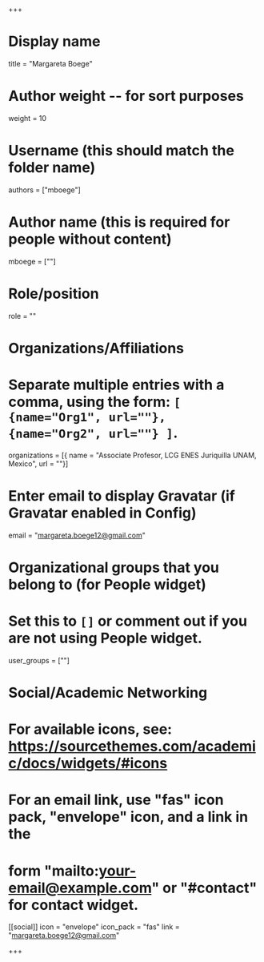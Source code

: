 +++
# Display name
title = "Margareta Boege"

# Author weight -- for sort purposes
weight = 10

# Username (this should match the folder name)
authors = ["mboege"]

# Author name (this is required for people without content)
mboege = [""]

# Role/position
role = ""

# Organizations/Affiliations
#   Separate multiple entries with a comma, using the form: `[ {name="Org1", url=""}, {name="Org2", url=""} ]`.
organizations = [{ name = "Associate Profesor, LCG ENES Juriquilla UNAM, Mexico", url = ""}]

# Enter email to display Gravatar (if Gravatar enabled in Config)
email = "margareta.boege12@gmail.com"

# Organizational groups that you belong to (for People widget)
#   Set this to `[]` or comment out if you are not using People widget.
user_groups = [""]

# Social/Academic Networking
# For available icons, see: https://sourcethemes.com/academic/docs/widgets/#icons
#   For an email link, use "fas" icon pack, "envelope" icon, and a link in the
#   form "mailto:your-email@example.com" or "#contact" for contact widget.

[[social]]
  icon = "envelope"
  icon_pack = "fas"
  link = "margareta.boege12@gmail.com"

+++